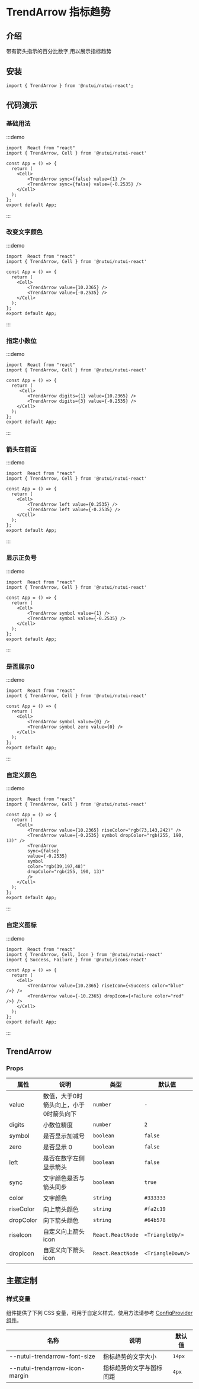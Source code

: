 # TrendArrow 指标趋势

## 介绍

带有箭头指示的百分比数字,用以展示指标趋势

## 安装

```tsx
import { TrendArrow } from '@nutui/nutui-react';
```

## 代码演示

### 基础用法

:::demo

```tsx
import  React from "react"
import { TrendArrow, Cell } from '@nutui/nutui-react'

const App = () => {
  return (
    <Cell>
        <TrendArrow sync={false} value={1} />
        <TrendArrow sync={false} value={-0.2535} />
    </Cell>
  );
};
export default App;
```

:::

### 改变文字颜色

:::demo

```tsx
import  React from "react"
import { TrendArrow, Cell } from '@nutui/nutui-react'

const App = () => {
  return (
    <Cell>
        <TrendArrow value={10.2365} />
        <TrendArrow value={-0.2535} />
    </Cell>
  );
};
export default App;
```

:::

### 指定小数位

:::demo

```tsx
import  React from "react"
import { TrendArrow, Cell } from '@nutui/nutui-react'

const App = () => {
  return (
     <Cell>
        <TrendArrow digits={1} value={10.2365} />
        <TrendArrow digits={3} value={-0.2535} />
    </Cell>
  );
};
export default App;
```

:::

### 箭头在前面

:::demo

```tsx
import  React from "react"
import { TrendArrow, Cell } from '@nutui/nutui-react'

const App = () => {
  return (
    <Cell>
        <TrendArrow left value={0.2535} />
        <TrendArrow left value={-0.2535} />
    </Cell>
  );
};
export default App;
```

:::

### 显示正负号

:::demo

```tsx
import  React from "react"
import { TrendArrow, Cell } from '@nutui/nutui-react'

const App = () => {
  return (
    <Cell>
        <TrendArrow symbol value={1} />
        <TrendArrow symbol value={-0.2535} />
    </Cell>
  );
};
export default App;
```

:::

### 是否展示0

:::demo

```tsx
import  React from "react"
import { TrendArrow, Cell } from '@nutui/nutui-react'

const App = () => {
  return (
    <Cell>
        <TrendArrow symbol value={0} />
        <TrendArrow symbol zero value={0} />
    </Cell>
  );
};
export default App;
```

:::

### 自定义颜色

:::demo

```tsx
import  React from "react"
import { TrendArrow, Cell } from '@nutui/nutui-react'

const App = () => {
  return (
    <Cell>
        <TrendArrow value={10.2365} riseColor="rgb(73,143,242)" />
        <TrendArrow value={-0.2535} symbol dropColor="rgb(255, 190, 13)" />
        <TrendArrow
        sync={false}
        value={-0.2535}
        symbol
        color="rgb(39,197,48)"
        dropColor="rgb(255, 190, 13)"
        />
    </Cell>
  );
};
export default App;
```

:::

### 自定义图标

:::demo

```tsx
import  React from "react"
import { TrendArrow, Cell, Icon } from '@nutui/nutui-react'
import { Success, Failure } from '@nutui/icons-react'

const App = () => {
  return (
    <Cell>
        <TrendArrow value={10.2365} riseIcon={<Success color="blue" />} />
        <TrendArrow value={-10.2365} dropIcon={<Failure color="red" />} />
    </Cell>
  );
};
export default App;
```

:::

## TrendArrow

### Props

| 属性 | 说明 | 类型 | 默认值 |
| --- | --- | --- | --- |
| value | 数值，大于0时箭头向上，小于0时箭头向下 | `number` | `-` |
| digits | 小数位精度 | `number` | `2` |
| symbol | 是否显示加减号 | `boolean` | `false` |
| zero | 是否显示 0 | `boolean` | `false` |
| left | 是否在数字左侧显示箭头 | `boolean` | `false` |
| sync | 文字颜色是否与箭头同步 | `boolean` | `true` |
| color | 文字颜色 | `string` | `#333333` |
| riseColor | 向上箭头颜色 | `string` | `#fa2c19` |
| dropColor | 向下箭头颜色 | `string` | `#64b578` |
| riseIcon | 自定义向上箭头icon | `React.ReactNode` | `<TriangleUp/>` |
| dropIcon | 自定义向下箭头icon | `React.ReactNode` | `<TriangleDown/>` |

## 主题定制

### 样式变量

组件提供了下列 CSS 变量，可用于自定义样式，使用方法请参考 [ConfigProvider 组件](#/zh-CN/component/configprovider)。

| 名称 | 说明 | 默认值 |
| --- | --- | --- |
| \--nutui-trendarrow-font-size | 指标趋势的文字大小 | `14px` |
| \--nutui-trendarrow-icon-margin | 指标趋势的文字与图标间距 | `4px` |